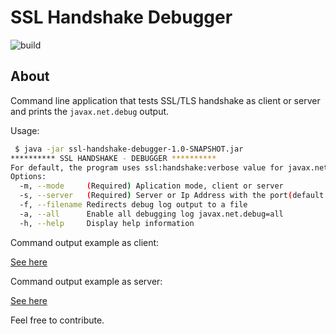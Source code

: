 # SSL Handshake Debugger

![build](https://github.com/gabrielpadilh4/ssl-handshake-debugger/actions/workflows/maven.yml/badge.svg)

## About

Command line application that tests SSL/TLS handshake as client or server and prints the `javax.net.debug` output.

Usage:
```sh
 $ java -jar ssl-handshake-debugger-1.0-SNAPSHOT.jar
********** SSL HANDSHAKE - DEBUGGER **********
For default, the program uses ssl:handshake:verbose value for javax.net.debug
Options:
  -m, --mode     (Required) Aplication mode, client or server
  -s, --server   (Required) Server or Ip Address with the port(default 443) to listen or call for ssl handshake (e.g example:8443 / 127.0.0.1:2100 / google.com)
  -f, --filename Redirects debug log output to a file
  -a, --all      Enable all debugging log javax.net.debug=all
  -h, --help     Display help information
```

Command output example as client:

[See here](https://gist.github.com/gabrielpadilh4/bb53c94cdf578190a77b73cc6c323875)

Command output example as server:

[See here](https://gist.github.com/gabrielpadilh4/5468e38a2cbd11cc7d45d19c8d4b2589)

Feel free to contribute.
